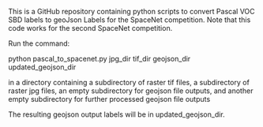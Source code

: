 This is a GitHub repository containing python scripts to convert Pascal VOC SBD labels to geoJson Labels for the SpaceNet competition. Note that this code works for the second SpaceNet competition.

Run the command:

python pascal_to_spacenet.py jpg_dir tif_dir geojson_dir updated_geojson_dir

in a directory containing a subdirectory of raster tif files, a subdirectory of raster jpg files, an empty subdirectory for geojson file outputs, and another empty subdirectory for further processed geojson file outputs

The resulting geojson output labels will be in updated_geojson_dir.
